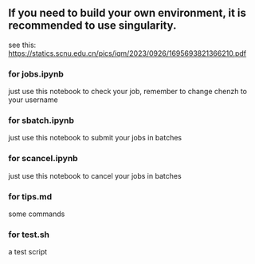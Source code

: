 ## If you need to build your own environment, it is recommended to use singularity.
see this:   https://statics.scnu.edu.cn/pics/iqm/2023/0926/1695693821366210.pdf

### for jobs.ipynb
 just use this notebook to check your job, remember to change chenzh to your username

### for sbatch.ipynb
 just use this notebook to submit your jobs in batches

### for scancel.ipynb
 just use this notebook to cancel your jobs in batches

### for tips.md
 some commands

### for test.sh
 a test script
